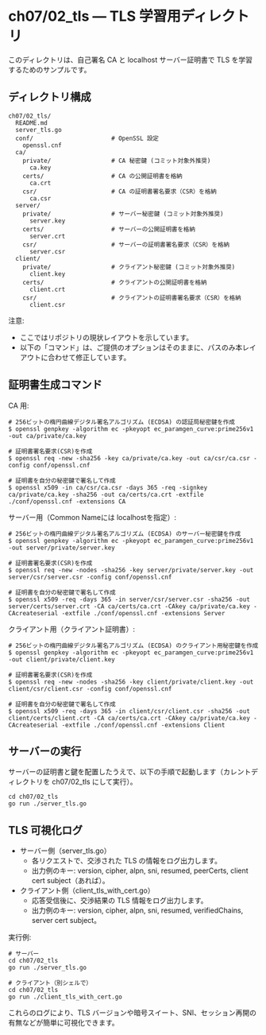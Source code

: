 # ch07/02_tls — TLS 学習用ディレクトリ

このディレクトリは、自己署名 CA と localhost サーバー証明書で TLS を学習するためのサンプルです。

## ディレクトリ構成

```
ch07/02_tls/
  README.md
  server_tls.go
  conf/                      # OpenSSL 設定
    openssl.cnf
  ca/
    private/                 # CA 秘密鍵 (コミット対象外推奨)
      ca.key
    certs/                   # CA の公開証明書を格納
      ca.crt
    csr/                     # CA の証明書署名要求（CSR）を格納
      ca.csr
  server/
    private/                 # サーバー秘密鍵 (コミット対象外推奨)
      server.key
    certs/                   # サーバーの公開証明書を格納
      server.crt
    csr/                     # サーバーの証明書署名要求（CSR）を格納
      server.csr
  client/
    private/                 # クライアント秘密鍵 (コミット対象外推奨)
      client.key
    certs/                   # クライアントの公開証明書を格納
      client.crt
    csr/                     # クライアントの証明書署名要求（CSR）を格納
      client.csr
```

注意:
- ここではリポジトリの現状レイアウトを示しています。
- 以下の「コマンド」は、ご提供のオプションはそのままに、パスのみ本レイアウトに合わせて修正しています。

## 証明書生成コマンド

CA 用:

```
# 256ビットの楕円曲線デジタル署名アルゴリズム (ECDSA) の認証局秘密鍵を作成
$ openssl genpkey -algorithm ec -pkeyopt ec_paramgen_curve:prime256v1 -out ca/private/ca.key

# 証明書署名要求(CSR)を作成
$ openssl req -new -sha256 -key ca/private/ca.key -out ca/csr/ca.csr -config conf/openssl.cnf

# 証明書を自分の秘密鍵で署名して作成
$ openssl x509 -in ca/csr/ca.csr -days 365 -req -signkey ca/private/ca.key -sha256 -out ca/certs/ca.crt -extfile ./conf/openssl.cnf -extensions CA
```

サーバー用（Common Nameには localhostを指定）:

```
# 256ビットの楕円曲線デジタル署名アルゴリズム (ECDSA) のサーバー秘密鍵を作成
$ openssl genpkey -algorithm ec -pkeyopt ec_paramgen_curve:prime256v1 -out server/private/server.key

# 証明書署名要求(CSR)を作成
$ openssl req -new -nodes -sha256 -key server/private/server.key -out server/csr/server.csr -config conf/openssl.cnf

# 証明書を自分の秘密鍵で署名して作成
$ openssl x509 -req -days 365 -in server/csr/server.csr -sha256 -out server/certs/server.crt -CA ca/certs/ca.crt -CAkey ca/private/ca.key -CAcreateserial -extfile ./conf/openssl.cnf -extensions Server
```

クライアント用（クライアント証明書）:

```
# 256ビットの楕円曲線デジタル署名アルゴリズム (ECDSA) のクライアント用秘密鍵を作成
$ openssl genpkey -algorithm ec -pkeyopt ec_paramgen_curve:prime256v1 -out client/private/client.key

# 証明書署名要求(CSR)を作成
$ openssl req -new -nodes -sha256 -key client/private/client.key -out client/csr/client.csr -config conf/openssl.cnf

# 証明書を自分の秘密鍵で署名して作成
$ openssl x509 -req -days 365 -in client/csr/client.csr -sha256 -out client/certs/client.crt -CA ca/certs/ca.crt -CAkey ca/private/ca.key -CAcreateserial -extfile ./conf/openssl.cnf -extensions Client
```

## サーバーの実行

サーバーの証明書と鍵を配置したうえで、以下の手順で起動します（カレントディレクトリを ch07/02_tls にして実行）。

```
cd ch07/02_tls
go run ./server_tls.go
```

## TLS 可視化ログ

- サーバー側（server_tls.go）
  - 各リクエストで、交渉された TLS の情報をログ出力します。
  - 出力例のキー: version, cipher, alpn, sni, resumed, peerCerts, client cert subject（あれば）。
- クライアント側（client_tls_with_cert.go）
  - 応答受信後に、交渉結果の TLS 情報をログ出力します。
  - 出力例のキー: version, cipher, alpn, sni, resumed, verifiedChains, server cert subject。

実行例:

```
# サーバー
cd ch07/02_tls
go run ./server_tls.go

# クライアント（別シェルで）
cd ch07/02_tls
go run ./client_tls_with_cert.go
```

これらのログにより、TLS バージョンや暗号スイート、SNI、セッション再開の有無などが簡単に可視化できます。